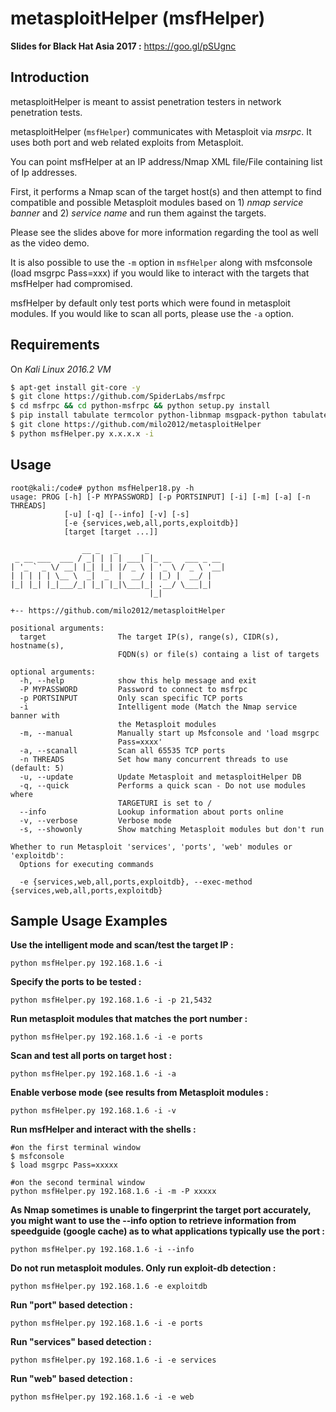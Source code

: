 metasploitHelper (msfHelper)
================  
**Slides for Black Hat Asia 2017 :**
https://goo.gl/pSUgnc

## Introduction
metasploitHelper is meant to assist penetration testers in network penetration tests.

metasploitHelper (`msfHelper`) communicates with Metasploit via *msrpc*. It uses both port and web related exploits from Metasploit.

You can point msfHelper at an IP address/Nmap XML file/File containing list of Ip addresses.

First, it performs a Nmap scan of the target host(s) and then attempt to find compatible and possible Metasploit modules based on 1) *nmap service banner* and 2) *service name* and run them against the targets.  

Please see the slides above for more information regarding the tool as well as the video demo.

It is also possible to use the `-m` option in `msfHelper` along with msfconsole (load msgrpc Pass=xxx) if you would like to interact with the targets that msfHelper had compromised.

msfHelper by default only test ports which were found in metasploit modules.  If you would like to scan all ports, please use the `-a` option.

## Requirements

On *Kali Linux 2016.2 VM*

```bash
$ apt-get install git-core -y
$ git clone https://github.com/SpiderLabs/msfrpc
$ cd msfrpc && cd python-msfrpc && python setup.py install
$ pip install tabulate termcolor python-libnmap msgpack-python tabulate beautifulsoup4 termcolor requests
$ git clone https://github.com/milo2012/metasploitHelper
$ python msfHelper.py x.x.x.x -i
```  

## Usage

```
root@kali:/code# python msfHelper18.py -h
usage: PROG [-h] [-P MYPASSWORD] [-p PORTSINPUT] [-i] [-m] [-a] [-n THREADS]
            [-u] [-q] [--info] [-v] [-s]
            [-e {services,web,all,ports,exploitdb}]
            [target [target ...]]

                __ _   _      _                 
 _ __ ___  ___ / _| | | | ___| |_ __   ___ _ __
| '_ ` _ \/ __| |_| |_| |/ _ \ | '_ \ / _ \ '__|
| | | | | \__ \  _|  _  |  __/ | |_) |  __/ |   
|_| |_| |_|___/_| |_| |_|\___|_| .__/ \___|_|   
                               |_|              

+-- https://github.com/milo2012/metasploitHelper

positional arguments:
  target                The target IP(s), range(s), CIDR(s), hostname(s),
                        FQDN(s) or file(s) containg a list of targets

optional arguments:
  -h, --help            show this help message and exit
  -P MYPASSWORD         Password to connect to msfrpc
  -p PORTSINPUT         Only scan specific TCP ports
  -i                    Intelligent mode (Match the Nmap service banner with
                        the Metasploit modules
  -m, --manual          Manually start up Msfconsole and 'load msgrpc
                        Pass=xxxx'
  -a, --scanall         Scan all 65535 TCP ports
  -n THREADS            Set how many concurrent threads to use (default: 5)
  -u, --update          Update Metasploit and metasploitHelper DB
  -q, --quick           Performs a quick scan - Do not use modules where
                        TARGETURI is set to /
  --info                Lookup information about ports online
  -v, --verbose         Verbose mode
  -s, --showonly        Show matching Metasploit modules but don't run

Whether to run Metasploit 'services', 'ports', 'web' modules or 'exploitdb':
  Options for executing commands

  -e {services,web,all,ports,exploitdb}, --exec-method {services,web,all,ports,exploitdb}
```  

## Sample Usage Examples

**Use the intelligent mode and scan/test the target IP :**

`python msfHelper.py 192.168.1.6 -i`

**Specify the ports to be tested :**

`python msfHelper.py 192.168.1.6 -i -p 21,5432`

**Run metasploit modules that matches the port number :**

`python msfHelper.py 192.168.1.6 -i -e ports`

**Scan and test all ports on target host :**

`python msfHelper.py 192.168.1.6 -i -a`

**Enable verbose mode (see results from Metasploit modules :**

`python msfHelper.py 192.168.1.6 -i -v`

**Run msfHelper and interact with the shells :**

```
#on the first terminal window
$ msfconsole
$ load msgrpc Pass=xxxxx

#on the second terminal window
python msfHelper.py 192.168.1.6 -i -m -P xxxxx
```

**As Nmap sometimes is unable to fingerprint the target port accurately, you might want to use the --info option to retrieve information from speedguide (google cache) as to what applications typically use the port :**

`python msfHelper.py 192.168.1.6 -i --info`

**Do not run metasploit modules. Only run exploit-db detection :**

`python msfHelper.py 192.168.1.6 -e exploitdb`

**Run "port" based detection :**

`python msfHelper.py 192.168.1.6 -i -e ports`    

**Run "services" based detection :**

`python msfHelper.py 192.168.1.6 -i -e services`

**Run "web" based detection :**

`python msfHelper.py 192.168.1.6 -i -e web`
